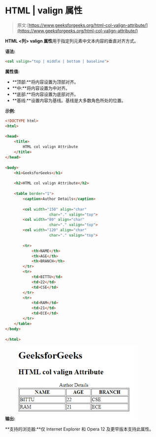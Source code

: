 # HTML | valign 属性

> 原文:[https://www.geeksforgeeks.org/html-col-valign-attribute/](https://www.geeksforgeeks.org/html-col-valign-attribute/)

**HTML <列> valign 属性**用于指定列元素中文本内容的垂直对齐方式。

**语法:**

```html
<col valign="top | middle | bottom | baseline">
```

**属性值:**

*   **顶部:**将内容设置为顶部对齐。
*   **中:**将内容设置为中对齐。
*   **底部:**将内容设置为底部对齐。
*   **基线:**设置内容为基线。基线是大多数角色所处的位置。

**示例:**

```html
<!DOCTYPE html> 
<html> 

<head> 
    <title> 
        HTML col valign Attribute 
    </title> 
</head> 

<body> 
    <h1>GeeksforGeeks</h1> 

    <h2>HTML col valign Attribute</h2> 

    <table border="1"> 
        <caption>Author Details</caption> 

        <col width="150" align="char"
                    char="." valign="top"> 
        <col width="80" align="char"
                    char="." valign="top"> 
        <col width="120" align="char"
                    char="." valign="top"> 

        <tr> 
            <th>NAME</th> 
            <th>AGE</th> 
            <th>BRANCH</th> 
        </tr> 
        <tr> 
            <td>BITTU</td> 
            <td>22</td> 
            <td>CSE</td> 
        </tr> 
        <tr> 
            <td>RAM</td> 
            <td>21</td> 
            <td>ECE</td> 
        </tr> 
    </table> 
</body> 

</html>
```

**输出:**
![](img/0ab4719a3dd9927eb92af323b53754b4.png)

**支持的浏览器:**仅 Internet Explorer 和 Opera 12 及更早版本支持此属性。